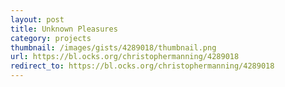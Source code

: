 ```yaml
---
layout: post
title: Unknown Pleasures
category: projects
thumbnail: /images/gists/4289018/thumbnail.png
url: https://bl.ocks.org/christophermanning/4289018
redirect_to: https://bl.ocks.org/christophermanning/4289018
---
```

